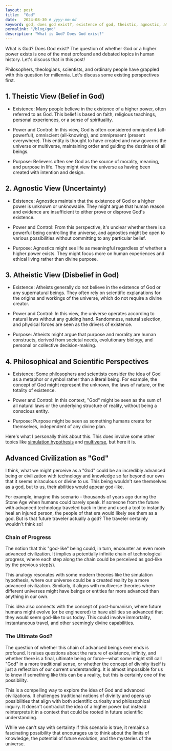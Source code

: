 ```yaml
---
layout: post
title:  "God"
date:   2024-08-30 # yyyy-mm-dd
keyword: god, does god exist?, existence of god, theistic, agnostic, atheistic
permalink: "/blog/god"
description: "What is God? Does God exist?"
---
```


What is God? Does God exist? The question of whether God or a higher power exists is one of the most profound and debated topics in human history. Let's discuss that in this post!

Philosophers, theologians, scientists, and ordinary people have grappled with this question for millennia. Let's discuss some existing perspectives first.


## 1. Theistic View (Belief in God)

* Existence: Many people believe in the existence of a higher power, often referred to as God. This belief is based on faith, religious teachings, personal experiences, or a sense of spirituality.

* Power and Control: In this view, God is often considered omnipotent (all-powerful), omniscient (all-knowing), and omnipresent (present everywhere). This entity is thought to have created and now governs the universe or multiverse, maintaining order and guiding the destinies of all beings.

* Purpose: Believers often see God as the source of morality, meaning, and purpose in life. They might view the universe as having been created with intention and design.


## 2. Agnostic View (Uncertainty)

* Existence: Agnostics maintain that the existence of God or a higher power is unknown or unknowable. They might argue that human reason and evidence are insufficient to either prove or disprove God's existence.

* Power and Control: From this perspective, it's unclear whether there is a powerful being controlling the universe, and agnostics might be open to various possibilities without committing to any particular belief.

* Purpose: Agnostics might see life as meaningful regardless of whether a higher power exists. They might focus more on human experiences and ethical living rather than divine purpose.


## 3. Atheistic View (Disbelief in God)

* Existence: Atheists generally do not believe in the existence of God or any supernatural beings. They often rely on scientific explanations for the origins and workings of the universe, which do not require a divine creator.

* Power and Control: In this view, the universe operates according to natural laws without any guiding hand. Randomness, natural selection, and physical forces are seen as the drivers of existence.

* Purpose: Atheists might argue that purpose and morality are human constructs, derived from societal needs, evolutionary biology, and personal or collective decision-making.


## 4. Philosophical and Scientific Perspectives

* Existence: Some philosophers and scientists consider the idea of God as a metaphor or symbol rather than a literal being. For example, the concept of God might represent the unknown, the laws of nature, or the totality of existence.

* Power and Control: In this context, "God" might be seen as the sum of all natural laws or the underlying structure of reality, without being a conscious entity.

* Purpose: Purpose might be seen as something humans create for themselves, independent of any divine plan.


Here's what I personally think about this. This does involve some other topics like <a href="https://prashantkikani.com/blog/simulation" target="_blank">simulation hypothesis</a> and <a href="https://prashantkikani.com/blog/multiverse" target="_blank">multiverse</a>, but here it is.

## Advanced Civilization as "God"

I think, what we might perceive as a "God" could be an incredibly advanced being or civilization with technology and knowledge so far beyond our own that it seems miraculous or divine to us. This being wouldn't see themselves as a god, but to us, their abilities would appear god-like.

For example, imagine this scenario - thousands of years ago during the Stone Age when humans could barely speak. If someone from the future with advanced technology traveled back in time and used a tool to instantly heal an injured person, the people of that era would likely see them as a god. But is that future traveler actually a god? The traveler certainly wouldn't think so!

### Chain of Progress

The notion that this "god-like" being could, in turn, encounter an even more advanced civilization. It implies a potentially infinite chain of technological progress, where each step along the chain could be perceived as god-like by the previous step(s).

This analogy resonates with some modern theories like the simulation hypothesis, where our universe could be a created reality by a more advanced civilization. Similarly, it aligns with multiverse theories where different universes might have beings or entities far more advanced than anything in our own.

This idea also connects with the concept of post-humanism, where future humans might evolve (or be engineered) to have abilities so advanced that they would seem god-like to us today. This could involve immortality, instantaneous travel, and other seemingly divine capabilities.

### The Ultimate God?

The question of whether this chain of advanced beings ever ends is profound. It raises questions about the nature of existence, infinity, and whether there is a final, ultimate being or force—what some might still call "God" in a more traditional sense, or whether the concept of divinity itself is just a reflection of our current understanding. It is almost impossible for us to know if something like this can be a reality, but this is certainly one of the possibility.


This is a compelling way to explore the idea of God and advanced civilizations. It challenges traditional notions of divinity and opens up possibilities that align with both scientific curiosity and philosophical inquiry. It doesn't contradict the idea of a higher power but instead reinterprets it in a context that could be rooted in future scientific understanding.

While we can't say with certainty if this scenario is true, it remains a fascinating possibility that encourages us to think about the limits of knowledge, the potential of future evolution, and the mysteries of the universe.
